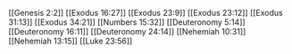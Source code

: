 [[Genesis 2:2]]
[[Exodus 16:27]]
[[Exodus 23:9]]
[[Exodus 23:12]]
[[Exodus 31:13]]
[[Exodus 34:21]]
[[Numbers 15:32]]
[[Deuteronomy 5:14]]
[[Deuteronomy 16:11]]
[[Deuteronomy 24:14]]
[[Nehemiah 10:31]]
[[Nehemiah 13:15]]
[[Luke 23:56]]
